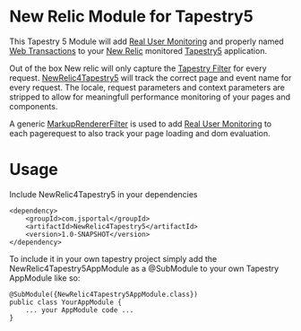 New Relic Module for Tapestry5
==================

This Tapestry 5 Module will add [Real User Monitoring](https://newrelic.com/docs/features/real-user-monitoring) and 
properly named [Web Transactions](https://newrelic.com/docs/applications-dashboards/web-transactions) to your 
[New Relic](http://www.newrelic.com) monitored [Tapestry5](http://tapestry.apache.org) application. 

Out of the box New relic will only capture the [Tapestry Filter](http://tapestry.apache.org/request-processing.html#RequestProcessing-TapestryFilter) for every request. 
[NewRelic4Tapestry5](https://github.com/joostschouten/newrelic4tapestry5) will track the correct page and event name for every request. 
The locale, request parameters and context parameters are stripped to allow for meaningfull performance monitoring of your pages and components.

A generic [MarkupRendererFilter](http://tapestry.apache.org/current/apidocs/org/apache/tapestry5/services/MarkupRendererFilter.html) is used to add [Real User Monitoring](https://newrelic.com/docs/features/real-user-monitoring)
to each pagerequest to also track your page loading and dom evaluation.

Usage
===

Include NewRelic4Tapestry5 in your dependencies
```
<dependency>
	<groupId>com.jsportal</groupId>
	<artifactId>NewRelic4Tapestry5</artifactId>
	<version>1.0-SNAPSHOT</version>
</dependency>
```

To include it in your own tapestry project simply add the NewRelic4Tapestry5AppModule as a @SubModule to your own Tapestry AppModule like so:

```
@SubModule({NewRelic4Tapestry5AppModule.class})
public class YourAppModule {
	... your AppModule code ...
}
```
